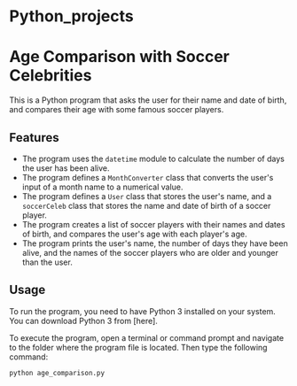 # Python_projects

# Age Comparison with Soccer Celebrities

This is a Python program that asks the user for their name and date of birth, and compares their age with some famous soccer players.

## Features

- The program uses the `datetime` module to calculate the number of days the user has been alive.
- The program defines a `MonthConverter` class that converts the user's input of a month name to a numerical value.
- The program defines a `User` class that stores the user's name, and a `soccerCeleb` class that stores the name and date of birth of a soccer player.
- The program creates a list of soccer players with their names and dates of birth, and compares the user's age with each player's age.
- The program prints the user's name, the number of days they have been alive, and the names of the soccer players who are older and younger than the user.

## Usage

To run the program, you need to have Python 3 installed on your system. You can download Python 3 from [here].

To execute the program, open a terminal or command prompt and navigate to the folder where the program file is located. Then type the following command:

```bash
python age_comparison.py
